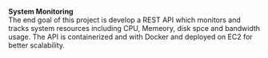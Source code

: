 **System Monitoring**<br/>
The end goal of this project is develop a REST API which monitors and tracks system resources including CPU, Memeory, disk spce and bandwidth usage.
The API is containerized and with Docker and deployed on EC2 for better scalability.


